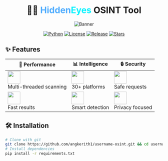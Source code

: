 <div align="center">
  
# 🕵️‍♂️ <span style="color: #4facfe;">Hidden</span><span style="color: #00f2fe;">Eyes</span> OSINT Tool
  
![Banner](https://ibb.co/SD56qsgx)

[![Python](https://img.shields.io/badge/Python-3.6+-yellow?logo=python&logoColor=white)](https://python.org)
[![License](https://img.shields.io/badge/License-MIT-blue?logo=open-source-initiative&logoColor=white)](LICENSE)
[![Release](https://img.shields.io/badge/Release-v4.0-orange?logo=github&logoColor=white)](https://github.com/yourusername/HiddenEyes/releases)
[![Stars](https://img.shields.io/github/stars/yourusername/HiddenEyes?color=purple&logo=github&logoColor=white)](https://github.com/yourusername/HiddenEyes/stargazers)

</div>

## ✨ Features

<div align="center">

| 🚀 Performance | 📊 Intelligence | 🔒 Security |
|--------------|---------------|------------|
| <img src="https://img.icons8.com/fluency/48/000000/network.png" width="40"/> <br> Multi-threaded scanning | <img src="https://img.icons8.com/color/48/000000/database.png" width="40"/> <br> 30+ platforms | <img src="https://img.icons8.com/color/48/000000/security-checked.png" width="40"/> <br> Safe requests |
| <img src="https://img.icons8.com/color/48/000000/stopwatch.png" width="40"/> <br> Fast results | <img src="https://img.icons8.com/fluency/48/000000/parse-resume.png" width="40"/> <br> Smart detection | <img src="https://img.icons8.com/color/48/000000/anonymous-mask.png" width="40"/> <br> Privacy focused |

</div>

## 🛠️ Installation

```bash
# Clone with git
git clone https://github.com/angkerith1/username-osint.git && cd username-osint
# Install dependencies
pip install -r requirements.txt
